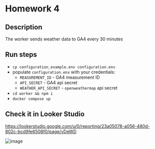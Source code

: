 # Homework 4

## Description

The worker sends weather data to GA4 every 30 minutes

## Run steps
- `cp configuration_example.env configuration.env`
- populate `configuration.env` with your credentials:
    - `MEASUREMENT_ID` - GA4 measurement ID
    - `API_SECRET` - GA4 api secret
    - `WEATHER_API_SECRET` - `openweathermap` api secret
- `cd worker && npm i`
- `docker compose up`

## Check it in Looker Studio

https://lookerstudio.google.com/u/0/reporting/23a05078-a056-480d-802c-bcd9fe6508f0/page/vDeWD

![image](https://i.imgur.com/QQySLJK.jpg)
